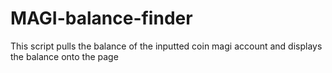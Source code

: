 # MAGI-balance-finder
This script pulls the balance of the inputted coin magi account and displays the balance onto the page
